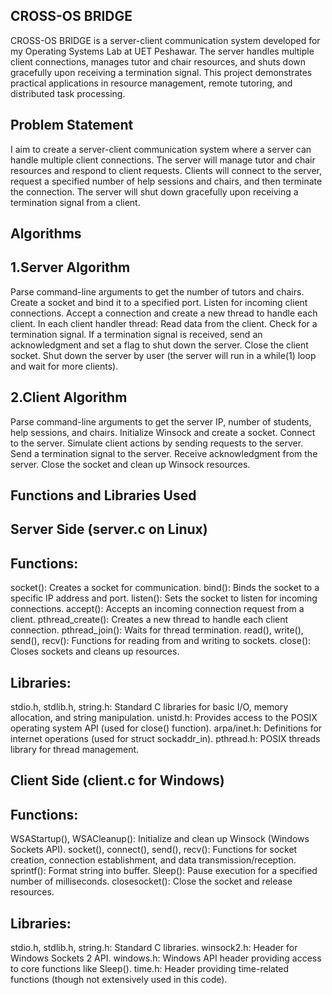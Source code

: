 ## CROSS-OS BRIDGE
CROSS-OS BRIDGE is a server-client communication system developed for my Operating Systems Lab at UET Peshawar. The server handles multiple client connections, manages tutor and chair resources, and shuts down gracefully upon receiving a termination signal. This project demonstrates practical applications in resource management, remote tutoring, and distributed task processing.


## Problem Statement
I aim to create a server-client communication system where a server can handle multiple client connections. The server will manage tutor and chair resources and respond to client requests. Clients will connect to the server, request a specified number of help sessions and chairs, and then terminate the connection. The server will shut down gracefully upon receiving a termination signal from a client.

## Algorithms

## 1.Server Algorithm
Parse command-line arguments to get the number of tutors and chairs.
Create a socket and bind it to a specified port.
Listen for incoming client connections.
Accept a connection and create a new thread to handle each client.
In each client handler thread:
Read data from the client.
Check for a termination signal.
If a termination signal is received, send an acknowledgment and set a flag to shut down the server.
Close the client socket.
Shut down the server by user (the server will run in a while(1) loop and wait for more clients).
## 2.Client Algorithm
Parse command-line arguments to get the server IP, number of students, help sessions, and chairs.
Initialize Winsock and create a socket.
Connect to the server.
Simulate client actions by sending requests to the server.
Send a termination signal to the server.
Receive acknowledgment from the server.
Close the socket and clean up Winsock resources.


## Functions and Libraries Used
## Server Side (server.c on Linux)
## Functions:
socket(): Creates a socket for communication.
bind(): Binds the socket to a specific IP address and port.
listen(): Sets the socket to listen for incoming connections.
accept(): Accepts an incoming connection request from a client.
pthread_create(): Creates a new thread to handle each client connection.
pthread_join(): Waits for thread termination.
read(), write(), send(), recv(): Functions for reading from and writing to sockets.
close(): Closes sockets and cleans up resources.
## Libraries:
stdio.h, stdlib.h, string.h: Standard C libraries for basic I/O, memory allocation, and string manipulation.
unistd.h: Provides access to the POSIX operating system API (used for close() function).
arpa/inet.h: Definitions for internet operations (used for struct sockaddr_in).
pthread.h: POSIX threads library for thread management.
## Client Side (client.c for Windows)
## Functions:
WSAStartup(), WSACleanup(): Initialize and clean up Winsock (Windows Sockets API).
socket(), connect(), send(), recv(): Functions for socket creation, connection establishment, and data transmission/reception.
sprintf(): Format string into buffer.
Sleep(): Pause execution for a specified number of milliseconds.
closesocket(): Close the socket and release resources.
## Libraries:
stdio.h, stdlib.h, string.h: Standard C libraries.
winsock2.h: Header for Windows Sockets 2 API.
windows.h: Windows API header providing access to core functions like Sleep().
time.h: Header providing time-related functions (though not extensively used in this code).

